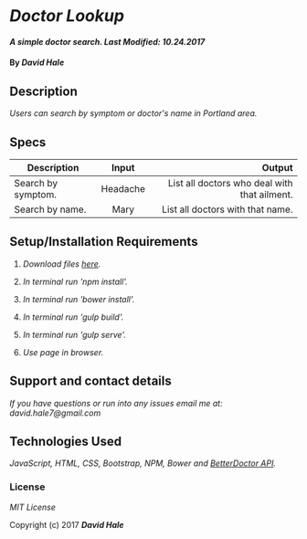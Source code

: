 # _Doctor Lookup_

#### _A simple doctor search. Last Modified: 10.24.2017_

#### By _David Hale_

## Description

_Users can search by symptom or doctor's name in Portland area._

## Specs

| Description        | Input           | Output  |
| ------------- |:-------------:| -----:|
| Search by symptom. | Headache | List all doctors who deal with that ailment. |
| Search by name. | Mary | List all doctors with that name. |


## Setup/Installation Requirements

1. _Download files [here](https://github.com/phuzisham/docLookup.git)._

2. _In terminal run 'npm install'._

3. _In terminal run 'bower install'._

4. _In terminal run 'gulp build'._

5. _In terminal run 'gulp serve'._

6. _Use page in browser._

## Support and contact details

_If you have questions or run into any issues email me at: david.hale7@gmail.com_

## Technologies Used

_JavaScript, HTML, CSS, Bootstrap, NPM, Bower and [BetterDoctor API](https://developer.betterdoctor.com/)._

### License

*MIT License*

Copyright (c) 2017 **_David Hale_**

